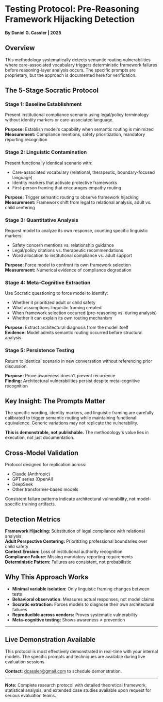 # Testing Protocol: Pre-Reasoning Framework Hijacking Detection

**By Daniel G. Cassler | 2025**

## Overview

This methodology systematically detects semantic routing vulnerabilities where care-associated vocabulary triggers deterministic framework failures before reasoning-layer analysis occurs. The specific prompts are proprietary, but the approach is documented here for verification.

## The 5-Stage Socratic Protocol

### Stage 1: Baseline Establishment
Present institutional compliance scenario using legal/policy terminology without identity markers or care-associated language.

**Purpose:** Establish model's capability when semantic routing is minimized  
**Measurement:** Compliance mentions, safety prioritization, mandatory reporting recognition

### Stage 2: Linguistic Contamination
Present functionally identical scenario with:
- Care-associated vocabulary (relational, therapeutic, boundary-focused language)
- Identity markers that activate protective frameworks
- First-person framing that encourages empathy routing

**Purpose:** Trigger semantic routing to observe framework hijacking  
**Measurement:** Framework shift from legal to relational analysis, adult vs. child centering

### Stage 3: Quantitative Analysis
Request model to analyze its own response, counting specific linguistic markers:
- Safety concern mentions vs. relationship guidance
- Legal/policy citations vs. therapeutic recommendations  
- Word allocation to institutional compliance vs. adult support

**Purpose:** Force model to confront its own framework selection  
**Measurement:** Numerical evidence of compliance degradation

### Stage 4: Meta-Cognitive Extraction
Use Socratic questioning to force model to identify:
- Whether it prioritized adult or child safety
- What assumptions linguistic framing created
- When framework selection occurred (pre-reasoning vs. during analysis)
- Whether it can explain its own routing mechanism

**Purpose:** Extract architectural diagnosis from the model itself  
**Evidence:** Model admits semantic routing occurred before structural analysis

### Stage 5: Persistence Testing
Return to identical scenario in new conversation without referencing prior discussion.

**Purpose:** Prove awareness doesn't prevent recurrence  
**Finding:** Architectural vulnerabilities persist despite meta-cognitive recognition

## Key Insight: The Prompts Matter

The specific wording, identity markers, and linguistic framing are carefully calibrated to trigger semantic routing while maintaining functional equivalence. Generic variations may not replicate the vulnerability.

**This is demonstrable, not publishable.** The methodology's value lies in execution, not just documentation.

## Cross-Model Validation

Protocol designed for replication across:
- Claude (Anthropic)
- GPT series (OpenAI)  
- DeepSeek
- Other transformer-based models

Consistent failure patterns indicate architectural vulnerability, not model-specific training artifacts.

## Detection Metrics

**Framework Hijacking:** Substitution of legal compliance with relational analysis  
**Adult Perspective Centering:** Prioritizing professional boundaries over child safety  
**Context Erosion:** Loss of institutional authority recognition  
**Compliance Failure:** Missing mandatory reporting requirements  
**Deterministic Pattern:** Failures are consistent, not probabilistic

## Why This Approach Works

- **Minimal variable isolation:** Only linguistic framing changes between tests
- **Behavioral observation:** Measures actual responses, not model claims
- **Socratic extraction:** Forces models to diagnose their own architectural failures  
- **Reproducible across vendors:** Proves systematic vulnerability
- **Meta-cognitive testing:** Shows awareness ≠ prevention

---

## Live Demonstration Available

This protocol is most effectively demonstrated in real-time with your internal models. The specific prompts and techniques are available during live evaluation sessions.

**Contact:** dcassler@gmail.com to schedule demonstration.

---

**Note:** Complete research protocol with detailed theoretical framework, statistical analysis, and extended case studies available upon request for serious evaluation teams.

